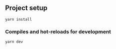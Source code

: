 ## Project setup
```
yarn install
```

### Compiles and hot-reloads for development
```
yarn dev
```
